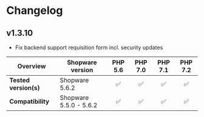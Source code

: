 # Changelog

## v1.3.10

*   Fix backend support requisition form incl. security updates

|        Overview       | Shopware version        | PHP 5.6 | PHP 7.0 | PHP 7.1 | PHP 7.2 |          
|-----------------------|-------------------------|:-------:|:-------:|:-------:|:-------:|        
| **Tested version(s)** |       Shopware 5.6.2    | &#9989; | &#9989; | &#9989; | &#9989; |        
|   **Compatibility**   |  Shopware 5.5.0 - 5.6.2 | &#9989; | &#9989; | &#9989; | &#9989; |        
